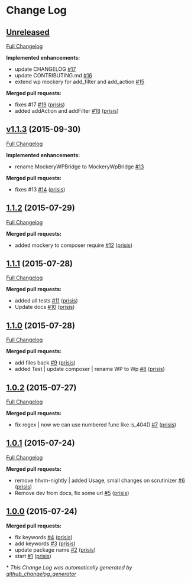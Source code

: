 # Change Log

## [Unreleased](https://github.com/gwa/MockeryWpBridge/tree/HEAD)

[Full Changelog](https://github.com/gwa/MockeryWpBridge/compare/v1.1.3...HEAD)

**Implemented enhancements:**

- update CHANGELOG [\#17](https://github.com/gwa/MockeryWpBridge/issues/17)
- update CONTRIBUTING.md [\#16](https://github.com/gwa/MockeryWpBridge/issues/16)
- extend wp mockery for add\_filter and add\_action [\#15](https://github.com/gwa/MockeryWpBridge/issues/15)

**Merged pull requests:**

- fixes \#17 [\#19](https://github.com/gwa/MockeryWpBridge/pull/19) ([prisis](https://github.com/prisis))
- added addAction and addFilter [\#18](https://github.com/gwa/MockeryWpBridge/pull/18) ([prisis](https://github.com/prisis))

## [v1.1.3](https://github.com/gwa/MockeryWpBridge/tree/v1.1.3) (2015-09-30)
[Full Changelog](https://github.com/gwa/MockeryWpBridge/compare/1.1.2...v1.1.3)

**Implemented enhancements:**

- rename MockeryWPBridge to MockeryWpBridge  [\#13](https://github.com/gwa/MockeryWpBridge/issues/13)

**Merged pull requests:**

- fixes \#13 [\#14](https://github.com/gwa/MockeryWpBridge/pull/14) ([prisis](https://github.com/prisis))

## [1.1.2](https://github.com/gwa/MockeryWpBridge/tree/1.1.2) (2015-07-29)
[Full Changelog](https://github.com/gwa/MockeryWpBridge/compare/1.1.1...1.1.2)

**Merged pull requests:**

- added mockery to composer require [\#12](https://github.com/gwa/MockeryWpBridge/pull/12) ([prisis](https://github.com/prisis))

## [1.1.1](https://github.com/gwa/MockeryWpBridge/tree/1.1.1) (2015-07-28)
[Full Changelog](https://github.com/gwa/MockeryWpBridge/compare/1.1.0...1.1.1)

**Merged pull requests:**

- added all tests [\#11](https://github.com/gwa/MockeryWpBridge/pull/11) ([prisis](https://github.com/prisis))
- Update docs [\#10](https://github.com/gwa/MockeryWpBridge/pull/10) ([prisis](https://github.com/prisis))

## [1.1.0](https://github.com/gwa/MockeryWpBridge/tree/1.1.0) (2015-07-28)
[Full Changelog](https://github.com/gwa/MockeryWpBridge/compare/1.0.2...1.1.0)

**Merged pull requests:**

- add files back [\#9](https://github.com/gwa/MockeryWpBridge/pull/9) ([prisis](https://github.com/prisis))
- added Test | update composer | rename WP to Wp [\#8](https://github.com/gwa/MockeryWpBridge/pull/8) ([prisis](https://github.com/prisis))

## [1.0.2](https://github.com/gwa/MockeryWpBridge/tree/1.0.2) (2015-07-27)
[Full Changelog](https://github.com/gwa/MockeryWpBridge/compare/1.0.1...1.0.2)

**Merged pull requests:**

- fix regex | now we can use numbered func like is\_404\(\) [\#7](https://github.com/gwa/MockeryWpBridge/pull/7) ([prisis](https://github.com/prisis))

## [1.0.1](https://github.com/gwa/MockeryWpBridge/tree/1.0.1) (2015-07-24)
[Full Changelog](https://github.com/gwa/MockeryWpBridge/compare/1.0.0...1.0.1)

**Merged pull requests:**

- remove hhvm-nightly | added Usage, small changes on scrutinizer [\#6](https://github.com/gwa/MockeryWpBridge/pull/6) ([prisis](https://github.com/prisis))
- Remove dev from docs, fix some url [\#5](https://github.com/gwa/MockeryWpBridge/pull/5) ([prisis](https://github.com/prisis))

## [1.0.0](https://github.com/gwa/MockeryWpBridge/tree/1.0.0) (2015-07-24)
**Merged pull requests:**

- fix keywords [\#4](https://github.com/gwa/MockeryWpBridge/pull/4) ([prisis](https://github.com/prisis))
- add keywords [\#3](https://github.com/gwa/MockeryWpBridge/pull/3) ([prisis](https://github.com/prisis))
- update package name [\#2](https://github.com/gwa/MockeryWpBridge/pull/2) ([prisis](https://github.com/prisis))
- start [\#1](https://github.com/gwa/MockeryWpBridge/pull/1) ([prisis](https://github.com/prisis))



\* *This Change Log was automatically generated by [github_changelog_generator](https://github.com/skywinder/Github-Changelog-Generator)*